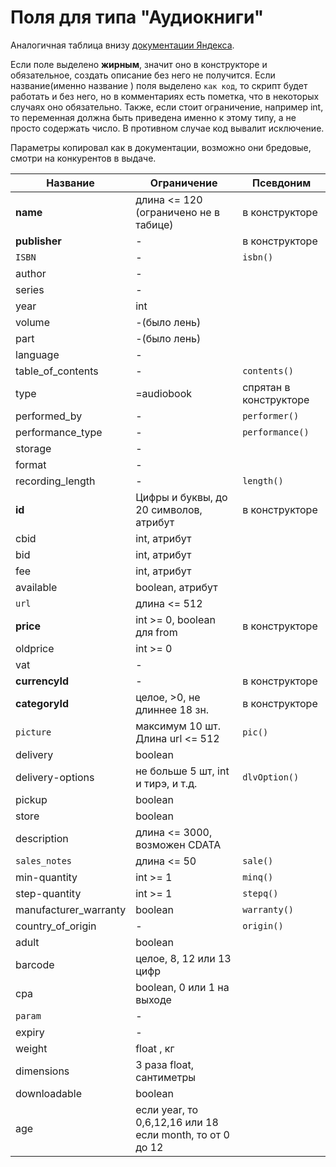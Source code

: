 Поля для типа "Аудиокниги"
============

Аналогичная таблица внизу [документации Яндекса](https://yandex.ru/support/partnermarket/export/audiobooks.html).

Если поле выделено **жирным**, значит оно в конструкторе и обязательное, создать описание без него не получится. Если
название(именно название ) поля выделено `как код`, то скрипт будет работать и без него, но в комментариях есть пометка,
что в некоторых случаях оно обязательно. Также, если стоит ограничение, например int, то переменная должна быть
приведена именно к этому типу, а не просто содержать число. В противном случае код вывалит исключение.

Параметры копировал как в документации, возможно они бредовые, смотри на конкурентов в выдаче.

 Название	 			          | 			Ограничение						                                          | Псевдоним	             
------------------------|---------------------------------------------------------------|------------------------
| **name**				           | длина <= 120<br>(ограничено не в табице)	                     | в конструкторе         
| **publisher**			       | 						-					                                                  | в конструкторе         
| `ISBN`					            | 						-					                                                  | `isbn()`               
| author					            | 						-					                                                  |
| series					            | 						-					                                                  |
| year					              | 					int 					                                                |
| volume					            | 						-(было лень)		                                          |
| part					              | 						-(было лень)		                                          |
| language				           | 						-					                                                  |
| table_of_contents		    | 						-					                                                  | `contents()`           
| type					              | 					=audiobook 				                                          | спрятан в конструкторе 
| performed_by			        | 						-					                                                  | `performer()`          
| performance_type		     | 						-					                                                  | `performance()`        
| storage				            | 						-					                                                  |
| format					            | 						-					                                                  |
| recording_length		     | 						-					                                                  | `length()`             
| **id** 				            | Цифры и буквы, до 20 символов, атрибут	                       | в конструкторе         
| cbid 					             | 			int, атрибут					                                          |
| bid 					              | 			int, атрибут					                                          |
| fee 					              | 			int, атрибут					                                          |
| available				          | 			boolean, атрибут				                                       |
| `url`					             | 		 длина <= 512						                                         |
| **price**				          | 	int >= 0, boolean для from 				                              | в конструкторе         
| oldprice 				          | 					int >= 0				                                             |
| vat 					              | 						-					                                                  |
| **currencyId**			      | 						-					                                                  | в конструкторе         
| **categoryId**			      | 		целое, >0, не длиннее 18 зн.		                              | в конструкторе         
| `picture`				          | 	максимум 10 шт. Длина url <= 512 		                          | `pic()`                
| delivery				           | 			boolean							                                             |
| delivery-options		     | не больше 5 шт, int и тирэ, и т.д.		                          | `dlvOption()`          
| pickup					            | 					boolean					                                             |
| store					             | 					boolean					                                             |
| description			         | 		длина <= 3000, возможен CDATA		                             |
| `sales_notes`			       | 				длина <= 50					                                          | `sale()`               
| min-quantity 			       | 			int >= 1						                                             | `minq()`               
| step-quantity			       | 			int >= 1						                                             | `stepq()`	             
| manufacturer_warranty	 | 			boolean							                                             | `warranty()`           
| country_of_origin		    | 						-					                                                  | `origin()`             
| adult					             | 					boolean					                                             |
| barcode				            | 			целое, 8, 12 или 13 цифр		                                 |
| cpa					               | 			boolean, 0 или 1 на выходе		                               |
| `param`				            | 						-					                                                  |
| expiry					            | 						-					                                                  |
| weight					            | 					float , кг				                                           |
| dimensions				         | 		3 раза float, сантиметры			                                 |
| downloadable			        | 					boolean					                                             |
| age					               | если year, то 0,6,12,16 или 18 <br> если month, то от 0 до 12 |
